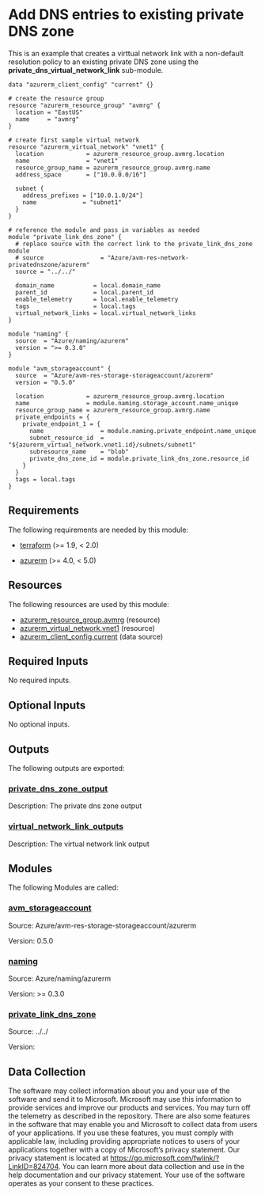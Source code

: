 <!-- BEGIN_TF_DOCS -->
# Add DNS entries to existing private DNS zone

This is an example that creates a virttual network link with a non-default resolution policy to an existing private DNS zone using the **private\_dns\_virtual\_network\_link** sub-module.

```hcl
data "azurerm_client_config" "current" {}

# create the resource group
resource "azurerm_resource_group" "avmrg" {
  location = "EastUS"
  name     = "avmrg"
}

# create first sample virtual network
resource "azurerm_virtual_network" "vnet1" {
  location            = azurerm_resource_group.avmrg.location
  name                = "vnet1"
  resource_group_name = azurerm_resource_group.avmrg.name
  address_space       = ["10.0.0.0/16"]

  subnet {
    address_prefixes = ["10.0.1.0/24"]
    name             = "subnet1"
  }
}

# reference the module and pass in variables as needed
module "private_link_dns_zone" {
  # replace source with the correct link to the private_link_dns_zone module
  # source                = "Azure/avm-res-network-privatednszone/azurerm"
  source = "../../"

  domain_name           = local.domain_name
  parent_id             = local.parent_id
  enable_telemetry      = local.enable_telemetry
  tags                  = local.tags
  virtual_network_links = local.virtual_network_links
}

module "naming" {
  source  = "Azure/naming/azurerm"
  version = ">= 0.3.0"
}

module "avm_storageaccount" {
  source  = "Azure/avm-res-storage-storageaccount/azurerm"
  version = "0.5.0"

  location            = azurerm_resource_group.avmrg.location
  name                = module.naming.storage_account.name_unique
  resource_group_name = azurerm_resource_group.avmrg.name
  private_endpoints = {
    private_endpoint_1 = {
      name                = module.naming.private_endpoint.name_unique
      subnet_resource_id  = "${azurerm_virtual_network.vnet1.id}/subnets/subnet1"
      subresource_name    = "blob"
      private_dns_zone_id = module.private_link_dns_zone.resource_id
    }
  }
  tags = local.tags
}
```

<!-- markdownlint-disable MD033 -->
## Requirements

The following requirements are needed by this module:

- <a name="requirement_terraform"></a> [terraform](#requirement\_terraform) (>= 1.9, < 2.0)

- <a name="requirement_azurerm"></a> [azurerm](#requirement\_azurerm) (>= 4.0, < 5.0)

## Resources

The following resources are used by this module:

- [azurerm_resource_group.avmrg](https://registry.terraform.io/providers/hashicorp/azurerm/latest/docs/resources/resource_group) (resource)
- [azurerm_virtual_network.vnet1](https://registry.terraform.io/providers/hashicorp/azurerm/latest/docs/resources/virtual_network) (resource)
- [azurerm_client_config.current](https://registry.terraform.io/providers/hashicorp/azurerm/latest/docs/data-sources/client_config) (data source)

<!-- markdownlint-disable MD013 -->
## Required Inputs

No required inputs.

## Optional Inputs

No optional inputs.

## Outputs

The following outputs are exported:

### <a name="output_private_dns_zone_output"></a> [private\_dns\_zone\_output](#output\_private\_dns\_zone\_output)

Description: The private dns zone output

### <a name="output_virtual_network_link_outputs"></a> [virtual\_network\_link\_outputs](#output\_virtual\_network\_link\_outputs)

Description: The virtual network link output

## Modules

The following Modules are called:

### <a name="module_avm_storageaccount"></a> [avm\_storageaccount](#module\_avm\_storageaccount)

Source: Azure/avm-res-storage-storageaccount/azurerm

Version: 0.5.0

### <a name="module_naming"></a> [naming](#module\_naming)

Source: Azure/naming/azurerm

Version: >= 0.3.0

### <a name="module_private_link_dns_zone"></a> [private\_link\_dns\_zone](#module\_private\_link\_dns\_zone)

Source: ../../

Version:

<!-- markdownlint-disable-next-line MD041 -->
## Data Collection

The software may collect information about you and your use of the software and send it to Microsoft. Microsoft may use this information to provide services and improve our products and services. You may turn off the telemetry as described in the repository. There are also some features in the software that may enable you and Microsoft to collect data from users of your applications. If you use these features, you must comply with applicable law, including providing appropriate notices to users of your applications together with a copy of Microsoft’s privacy statement. Our privacy statement is located at <https://go.microsoft.com/fwlink/?LinkID=824704>. You can learn more about data collection and use in the help documentation and our privacy statement. Your use of the software operates as your consent to these practices.
<!-- END_TF_DOCS -->